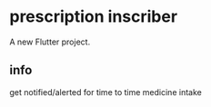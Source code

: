 # prescription inscriber

A new Flutter project.

## info

get notified/alerted for time to time medicine intake

